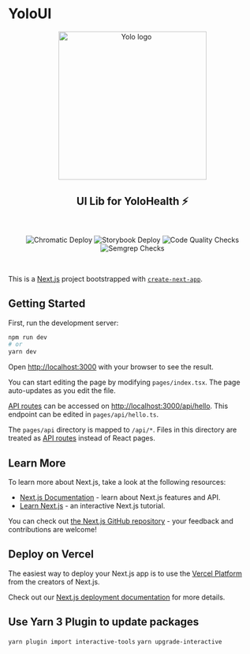 # YoloUI

<p align="center">
  <a href="https://github.com/Africademy/yoloui">
    <img src="https://raw.githubusercontent.com/Africademy/yoloui/main/public/assets/svgs/logo.svg?token=GHSAT0AAAAAABTHT6LEWNMGR235BYED5O4MYZKURLQ&style=flat" alt="Yolo logo" width="300" />
  </a>
</p>

<h2 align="center">UI Lib for YoloHealth ⚡️</h2>

<br>

<p align="center">
  <img alt="Chromatic Deploy" src="https://github.com/Africademy/yoloui/actions/workflows/chromatic.yml/badge.svg?style=flat"/>
  <img alt="Storybook Deploy" src="https://github.com/Africademy/yoloui/actions/workflows/storybook.yml/badge.svg?style=flat"/>
  <img alt="Code Quality Checks" src="https://github.com/Africademy/yoloui/actions/workflows/tests.yml/badge.svg?style=flat"/>
  <img alt="Semgrep Checks" src="https://github.com/Africademy/yoloui/actions/workflows/semgrep.yml/badge.svg?style=flat"/>
</p>

<br />

This is a [Next.js](https://nextjs.org/) project bootstrapped with [`create-next-app`](https://github.com/vercel/next.js/tree/canary/packages/create-next-app).

## Getting Started

First, run the development server:

```bash
npm run dev
# or
yarn dev
```

Open [http://localhost:3000](http://localhost:3000) with your browser to see the result.

You can start editing the page by modifying `pages/index.tsx`. The page auto-updates as you edit the file.

[API routes](https://nextjs.org/docs/api-routes/introduction) can be accessed on [http://localhost:3000/api/hello](http://localhost:3000/api/hello). This endpoint can be edited in `pages/api/hello.ts`.

The `pages/api` directory is mapped to `/api/*`. Files in this directory are treated as [API routes](https://nextjs.org/docs/api-routes/introduction) instead of React pages.

## Learn More

To learn more about Next.js, take a look at the following resources:

- [Next.js Documentation](https://nextjs.org/docs) - learn about Next.js features and API.
- [Learn Next.js](https://nextjs.org/learn) - an interactive Next.js tutorial.

You can check out [the Next.js GitHub repository](https://github.com/vercel/next.js/) - your feedback and contributions are welcome!

## Deploy on Vercel

The easiest way to deploy your Next.js app is to use the [Vercel Platform](https://vercel.com/new?utm_medium=default-template&filter=next.js&utm_source=create-next-app&utm_campaign=create-next-app-readme) from the creators of Next.js.

Check out our [Next.js deployment documentation](https://nextjs.org/docs/deployment) for more details.

## Use Yarn 3 Plugin to update packages

`yarn plugin import interactive-tools`
`yarn upgrade-interactive`
